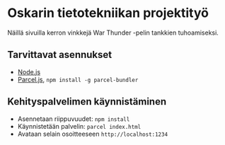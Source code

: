 # Oskarin tietotekniikan projektityö

Näillä sivuilla kerron vinkkejä War Thunder -pelin tankkien tuhoamiseksi.

## Tarvittavat asennukset

- [Node.js](https://nodejs.org/en/)
- [Parcel.js](https://parceljs.org/), `npm install -g parcel-bundler`

## Kehityspalvelimen käynnistäminen

- Asennetaan riippuvuudet: `npm install`
- Käynnistetään palvelin: `parcel index.html`
- Avataan selain osoitteeseen `http://localhost:1234`